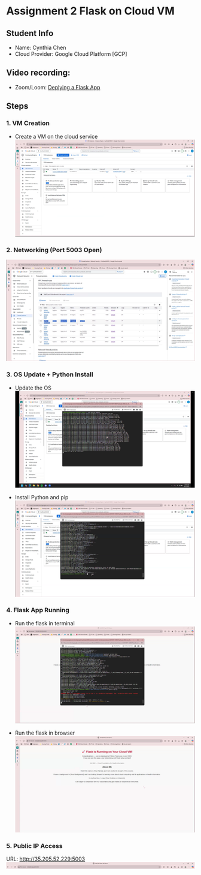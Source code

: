 # Assignment 2 Flask on Cloud VM 

## Student Info
- Name: Cynthia Chen
- Cloud Provider: Google Cloud Platform [GCP]

## Video recording: 
- Zoom/Loom: [Deplying a Flask App](https://drive.google.com/file/d/1r7MwIj6aWf-LHcCrAOQ1xdsz_fm9WyUZ/view?usp=sharing)

## Steps
### 1. VM Creation
- Create a VM on the cloud service
![VM Creation](images/VM_creation.png)

### 2. Networking (Port 5003 Open)
![Network Port 5003](images/networking_port5003.png)

### 3. OS Update + Python Install
- Update the OS
![OS Update](images/os_update.png)

- Install Python and pip
![Python and pip Install](images/python_git_install.png)

### 4. Flask App Running
- Run the flask in terminal 
![Screenshot of terminal](images/flask_terminal_running.png)

- Run the flask in browser
![Screenshot of browser](images/flask_browser_running.png)

### 5. Public IP Access
URL: http://35.205.52.229:5003  
![Public IP](images/public_IP_address.png)

